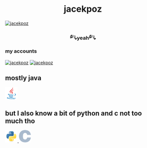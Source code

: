 <h1 align="center">jacekpoz</h1>
<a href="https://github.com/jacekpoz" target="blank"><img align="center" src="https://avatars.githubusercontent.com/u/64381190?v=4" alt="jacekpoz" height="20" width="20" /></a>
<h3 align="center">𓀐yeah𓀐</h3>

<h3 align="left">my accounts</h3>
<p align="left">
<a href="https://twitter.com/jacekpoz" target="blank"><img align="center" src="https://cdn.jsdelivr.net/npm/simple-icons@3.0.1/icons/twitter.svg" alt="jacekpoz" height="30" width="40" /></a>
<a href="https://www.youtube.com/c/jacekpoz" target="blank"><img align="center" src="https://cdn.jsdelivr.net/npm/simple-icons@3.0.1/icons/youtube.svg" alt="jacekpoz" height="30" width="40" /></a>
</p>

<p align="left"> <h2 align="left">mostly java</h2> <a href="https://www.java.com" target="_blank"> <img src="https://raw.githubusercontent.com/devicons/devicon/master/icons/java/java-original.svg" alt="java" width="40" height="40"/> </a> <h2 align="left">but I also know a bit of python and c not too much tho</h2> <a href="https://www.python.org" target="_blank"> <img src="https://raw.githubusercontent.com/devicons/devicon/master/icons/python/python-original.svg" alt="python" width="40" height="40"/> </a> <a href="https://www.cprogramming.com/" target="_blank"> <img src="https://raw.githubusercontent.com/devicons/devicon/master/icons/c/c-original.svg" alt="c" width="40" height="40"/> </a>   </p>
